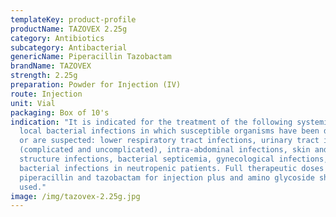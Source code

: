 ```yaml
---
templateKey: product-profile
productName: TAZOVEX 2.25g
category: Antibiotics
subcategory: Antibacterial
genericName: Piperacillin Tazobactam
brandName: TAZOVEX
strength: 2.25g
preparation: Powder for Injection (IV)
route: Injection
unit: Vial
packaging: Box of 10's
indication: "It is indicated for the treatment of the following systemic and/or
  local bacterial infections in which susceptible organisms have been detected
  or are suspected: lower respiratory tract infections, urinary tract infections
  (complicated and uncomplicated), intra-abdominal infections, skin and skin
  structure infections, bacterial septicemia, gynecological infections,
  bacterial infections in neutropenic patients. Full therapeutic doses of
  piperacillin and tazobactam for injection plus and amino glycoside should be
  used."
image: /img/tazovex-2.25g.jpg
---
```

